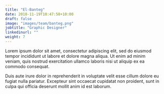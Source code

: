 ```yaml
---
title: "El-Banteg"
date: 2018-11-19T10:47:58+10:00
draft: false
image: "images/team/banteg.png"
jobtitle: "Graphic Designer"
linkedinurl: ""
weight: 7
---
```


Lorem ipsum dolor sit amet, consectetur adipiscing elit, sed do eiusmod tempor incididunt ut labore et dolore magna aliqua. Ut enim ad minim veniam, quis nostrud exercitation ullamco laboris nisi ut aliquip ex ea commodo consequat.

Duis aute irure dolor in reprehenderit in voluptate velit esse cillum dolore eu fugiat nulla pariatur. Excepteur sint occaecat cupidatat non proident, sunt in culpa qui officia deserunt mollit anim id est laborum.
